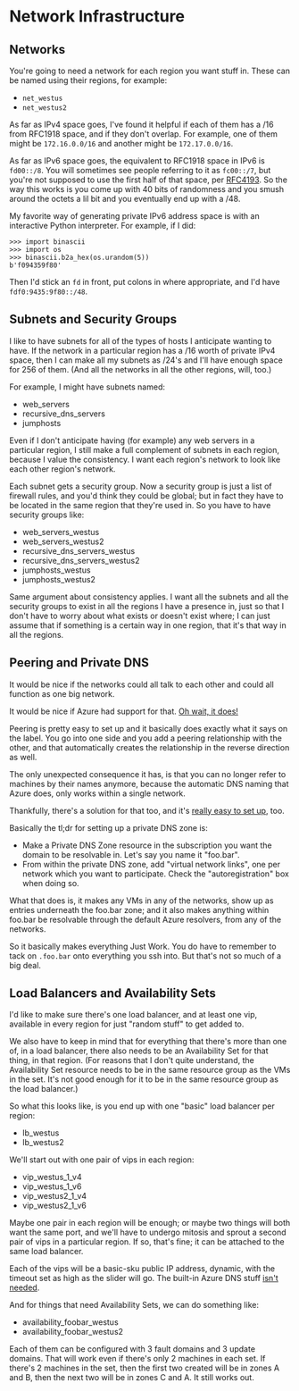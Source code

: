 # Network Infrastructure

## Networks

You're going to need a network for each region you want stuff in. These
can be named using their regions, for example:
* `net_westus`
* `net_westus2`

As far as IPv4 space goes, I've found it helpful if each of them has a
/16 from RFC1918 space, and if they don't overlap. For example, one of them
might be `172.16.0.0/16` and another might be `172.17.0.0/16`.

As far as IPv6 space goes, the equivalent to RFC1918 space in IPv6 is
`fd00::/8`. You will sometimes see people referring to it as `fc00::/7`, but
you're not supposed to use the first half of that space, per
[RFC4193](https://tools.ietf.org/rfc/rfc4193.txt). So the way this works is
you come up with 40 bits of randomness and you smush around the octets a
lil bit and you eventually end up with a /48.

My favorite way of generating private IPv6 address space is with an interactive
Python interpreter. For example, if I did:
```
>>> import binascii
>>> import os
>>> binascii.b2a_hex(os.urandom(5))
b'f094359f80'
```

Then I'd stick an `fd` in front, put colons in where appropriate, and I'd
have `fdf0:9435:9f80::/48`.

## Subnets and Security Groups

I like to have subnets for all of the types of hosts I anticipate wanting
to have. If the network in a particular region has a /16 worth of private
IPv4 space, then I can make all my subnets as /24's and I'll have enough
space for 256 of them. (And all the networks in all the other regions,
will, too.)

For example, I might have subnets named:
* web_servers
* recursive_dns_servers
* jumphosts

Even if I don't anticipate having (for example) any web servers in a particular
region, I still make a full complement of subnets in each region, because I
value the consistency. I want each region's network to look like each other
region's network.

Each subnet gets a security group. Now a security group is just a list
of firewall rules, and you'd think they could be global; but in fact they
have to be located in the same region that they're used in. So you have
to have security groups like:
* web_servers_westus
* web_servers_westus2
* recursive_dns_servers_westus
* recursive_dns_servers_westus2
* jumphosts_westus
* jumphosts_westus2

Same argument about consistency applies. I want all the subnets and all
the security groups to exist in all the regions I have a presence in, just
so that I don't have to worry about what exists or doesn't exist where; I
can just assume that if something is a certain way in one region, that it's
that way in all the regions.

## Peering and Private DNS

It would be nice if the networks could all talk to each other and could
all function as one big network.

It would be nice if Azure had support for that. [Oh wait, it
does!](https://docs.microsoft.com/en-us/azure/virtual-network/virtual-network-peering-overview)

Peering is pretty easy to set up and it basically does exactly what it says
on the label. You go into one side and you add a peering relationship with
the other, and that automatically creates the relationship in the reverse
direction as well.

The only unexpected consequence it has, is that you can no longer refer to
machines by their names anymore, because the automatic DNS naming that Azure
does, only works within a single network.

Thankfully, there's a solution for that too, and it's [really easy to set
up](https://docs.microsoft.com/en-us/azure/dns/private-dns-overview), too.

Basically the tl;dr for setting up a private DNS zone is:
* Make a Private DNS Zone resource in the subscription you want the domain
  to be resolvable in. Let's say you name it "foo.bar".
* From within the private DNS zone, add "virtual network links", one per
  network which you want to participate. Check the "autoregistration" box
  when doing so.

What that does is, it makes any VMs in any of the networks, show up as
entries underneath the foo.bar zone; and it also makes anything within
foo.bar be resolvable through the default Azure resolvers, from any of
the networks.

So it basically makes everything Just Work. You do have to remember to
tack on `.foo.bar` onto everything you ssh into. But that's not so much
of a big deal.

## Load Balancers and Availability Sets

I'd like to make sure there's one load balancer, and at least one vip,
available in every region for just "random stuff" to get added to.

We also have to keep in mind that for everything that there's more than
one of, in a load balancer, there also needs to be an Availability Set
for that thing, in that region. (For reasons that I don't quite understand,
the Availability Set resource needs to be in the same resource group as the
VMs in the set. It's not good enough for it to be in the same resource
group as the load balancer.)

So what this looks like, is you end up with one "basic" load balancer per
region:
* lb_westus
* lb_westus2

We'll start out with one pair of vips in each region:

* vip_westus_1_v4
* vip_westus_1_v6
* vip_westus2_1_v4
* vip_westus2_1_v6

Maybe one pair in each region will be enough; or maybe two things will both
want the same port, and we'll have to undergo mitosis and sprout a second
pair of vips in a particular region. If so, that's fine; it can be attached
to the same load balancer.

Each of the vips will be a basic-sku public IP address, dynamic, with the
timeout set as high as the slider will go. The built-in Azure DNS stuff
[isn't needed](../authoritative-dns/authoritative-dns.md).

And for things that need Availability Sets, we can do something like:
* availability_foobar_westus
* availability_foobar_westus2

Each of them can be configured with 3 fault domains and 3 update domains.
That will work even if there's only 2 machines in each set. If there's 2
machines in the set, then the first two created will be in zones A and B,
then the next two will be in zones C and A. It still works out.
